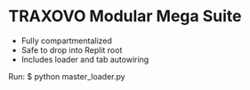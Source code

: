 # TRAXOVO Modular Mega Suite

- Fully compartmentalized
- Safe to drop into Replit root
- Includes loader and tab autowiring

Run:
$ python master_loader.py
